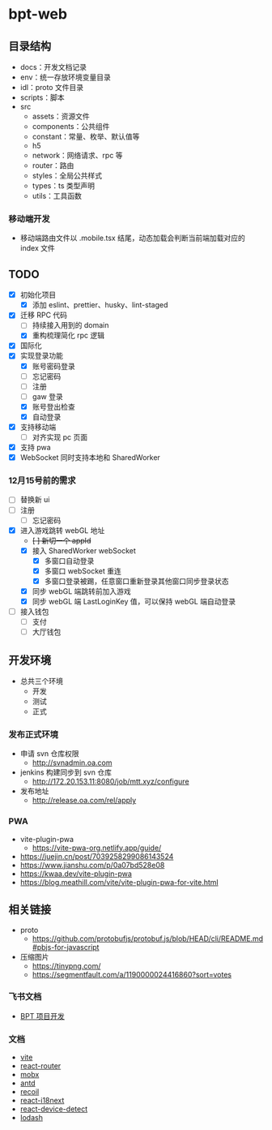 # bpt-web

## 目录结构

- docs：开发文档记录
- env：统一存放环境变量目录
- idl：proto 文件目录
- scripts：脚本
- src
  - assets：资源文件
  - components：公共组件
  - constant：常量、枚举、默认值等
  - h5
  - network：网络请求、rpc 等
  - router：路由
  - styles：全局公共样式
  - types：ts 类型声明
  - utils：工具函数

### 移动端开发

- 移动端路由文件以 .mobile.tsx 结尾，动态加载会判断当前端加载对应的 index 文件

## TODO

- [x] 初始化项目
  - [x] 添加 eslint、prettier、husky、lint-staged
- [x] 迁移 RPC 代码
  - [ ] 持续接入用到的 domain
  - [x] 重构梳理简化 rpc 逻辑
- [x] 国际化
- [x] 实现登录功能
  - [x] 账号密码登录
  - [ ] 忘记密码
  - [ ] 注册
  - [ ] gaw 登录
  - [x] 账号登出检查
  - [x] 自动登录
- [x] 支持移动端
  - [ ] 对齐实现 pc 页面
- [x] 支持 pwa
- [x] WebSocket 同时支持本地和 SharedWorker

### 12月15号前的需求

- [ ] 替换新 ui
- [ ] 注册
  - [ ] 忘记密码
- [x] 进入游戏跳转 webGL 地址
  - ~~[ ] 新切一个 appId~~
  - [x] 接入 SharedWorker webSocket
    - [x] 多窗口自动登录
    - [x] 多窗口 webSocket 重连
    - [x] 多窗口登录被踢，任意窗口重新登录其他窗口同步登录状态
  - [x] 同步 webGL 端跳转前加入游戏
  - [x] 同步 webGL 端 LastLoginKey 值，可以保持 webGL 端自动登录
- [ ] 接入钱包
  - [ ] 支付
  - [ ] 大厅钱包

## 开发环境

- 总共三个环境
  - 开发
  - 测试
  - 正式

### 发布正式环境

- 申请 svn 仓库权限
  - http://svnadmin.oa.com
- jenkins 构建同步到 svn 仓库
  - http://172.20.153.11:8080/job/mtt.xyz/configure
- 发布地址
  - http://release.oa.com/rel/apply

### PWA

- vite-plugin-pwa
  - https://vite-pwa-org.netlify.app/guide/
- https://juejin.cn/post/7039258299086143524
- https://www.jianshu.com/p/0a07bd528e08
- https://kwaa.dev/vite-plugin-pwa
- https://blog.meathill.com/vite/vite-plugin-pwa-for-vite.html

## 相关链接

- proto
  - https://github.com/protobufjs/protobuf.js/blob/HEAD/cli/README.md#pbjs-for-javascript
- 压缩图片
  - https://tinypng.com/
  - https://segmentfault.com/a/1190000024416860?sort=votes

### 飞书文档

- [BPT 项目开发](https://boyaagame.feishu.cn/docx/PgjFd1bvgoIbnjxzC3wcA9imn3e)

### 文档

- [vite](https://cn.vitejs.dev/)
- [react-router](https://reactrouter.com/en/main/start/overview)
- [mobx](https://mobx.js.org/README.html)
- [antd](https://ant-design.antgroup.com/docs/react/introduce-cn)
- [recoil](https://www.recoiljs.cn/docs/introduction/installation)
- [react-i18next](https://react.i18next.com/getting-started)
- [react-device-detect](https://github.com/duskload/react-device-detect)
- [lodash](https://www.lodashjs.com/)
